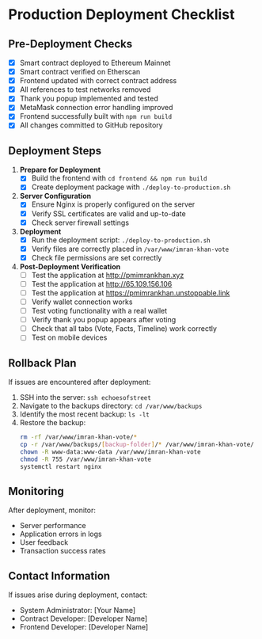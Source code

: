 # Production Deployment Checklist

## Pre-Deployment Checks

- [x] Smart contract deployed to Ethereum Mainnet
- [x] Smart contract verified on Etherscan
- [x] Frontend updated with correct contract address
- [x] All references to test networks removed
- [x] Thank you popup implemented and tested
- [x] MetaMask connection error handling improved
- [x] Frontend successfully built with `npm run build`
- [x] All changes committed to GitHub repository

## Deployment Steps

1. **Prepare for Deployment**
   - [x] Build the frontend with `cd frontend && npm run build`
   - [x] Create deployment package with `./deploy-to-production.sh`

2. **Server Configuration**
   - [x] Ensure Nginx is properly configured on the server
   - [x] Verify SSL certificates are valid and up-to-date
   - [x] Check server firewall settings

3. **Deployment**
   - [x] Run the deployment script: `./deploy-to-production.sh`
   - [x] Verify files are correctly placed in `/var/www/imran-khan-vote`
   - [x] Check file permissions are set correctly

4. **Post-Deployment Verification**
   - [ ] Test the application at http://pmimrankhan.xyz
   - [ ] Test the application at http://65.109.156.106
   - [ ] Test the application at https://pmimrankhan.unstoppable.link
   - [ ] Verify wallet connection works
   - [ ] Test voting functionality with a real wallet
   - [ ] Verify thank you popup appears after voting
   - [ ] Check that all tabs (Vote, Facts, Timeline) work correctly
   - [ ] Test on mobile devices

## Rollback Plan

If issues are encountered after deployment:

1. SSH into the server: `ssh echoesofstreet`
2. Navigate to the backups directory: `cd /var/www/backups`
3. Identify the most recent backup: `ls -lt`
4. Restore the backup:
   ```bash
   rm -rf /var/www/imran-khan-vote/*
   cp -r /var/www/backups/[backup-folder]/* /var/www/imran-khan-vote/
   chown -R www-data:www-data /var/www/imran-khan-vote
   chmod -R 755 /var/www/imran-khan-vote
   systemctl restart nginx
   ```

## Monitoring

After deployment, monitor:

- Server performance
- Application errors in logs
- User feedback
- Transaction success rates

## Contact Information

If issues arise during deployment, contact:
- System Administrator: [Your Name]
- Contract Developer: [Developer Name]
- Frontend Developer: [Developer Name]
